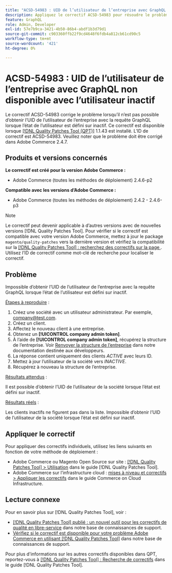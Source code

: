 ```yaml
---
title: "ACSD-54983 : UID de l’utilisateur de l’entreprise avec GraphQL non disponible avec l’utilisateur inactif"
description: Appliquez le correctif ACSD-54983 pour résoudre le problème Adobe Commerce en raison duquel il n’est pas possible d’obtenir l’UID de l’utilisateur de l’entreprise avec la requête GraphQL lorsque l’état de l’utilisateur est défini sur inactif.
feature: GraphQL
role: Admin, Developer
exl-id: 57e7b9ca-3421-4b50-86b4-abdf1b3d79d1
source-git-commit: c903360ffb22f9cd4648f6fdb4a812cb61cd90c5
workflow-type: tm+mt
source-wordcount: '421'
ht-degree: 0%

---
```


# ACSD-54983 : UID de l’utilisateur de l’entreprise avec GraphQL non disponible avec l’utilisateur inactif

Le correctif ACSD-54983 corrige le problème lorsqu’il n’est pas possible d’obtenir l’UID de l’utilisateur de l’entreprise avec la requête GraphQL lorsque l’état de l’utilisateur est défini sur inactif. Ce correctif est disponible lorsque [[!DNL Quality Patches Tool (QPT)]](/help/announcements/adobe-commerce-announcements/magento-quality-patches-released-new-tool-to-self-serve-quality-patches.md) 1.1.43 est installé. L’ID de correctif est ACSD-54983. Veuillez noter que le problème doit être corrigé dans Adobe Commerce 2.4.7.

## Produits et versions concernés

**Le correctif est créé pour la version Adobe Commerce :**

* Adobe Commerce (toutes les méthodes de déploiement) 2.4.6-p2

**Compatible avec les versions d’Adobe Commerce :**

* Adobe Commerce (toutes les méthodes de déploiement) 2.4.2 - 2.4.6-p3

>[!NOTE]
>
>Le correctif peut devenir applicable à d’autres versions avec de nouvelles versions [!DNL Quality Patches Tool]. Pour vérifier si le correctif est compatible avec votre version Adobe Commerce, mettez à jour le package `magento/quality-patches` vers la dernière version et vérifiez la compatibilité sur la [[!DNL Quality Patches Tool] : recherchez des correctifs sur la page ](https://experienceleague.adobe.com/tools/commerce-quality-patches/index.html?lang=fr). Utilisez l’ID de correctif comme mot-clé de recherche pour localiser le correctif.

## Problème

Impossible d’obtenir l’UID de l’utilisateur de l’entreprise avec la requête GraphQL lorsque l’état de l’utilisateur est défini sur inactif.

<u>Étapes à reproduire</u> :

1. Créez une société avec un utilisateur administrateur. Par exemple, company@test.com.
1. Créez un client.
1. Affectez le nouveau client à une entreprise.
1. Obtenez un **[!UICONTROL company admin token]**.
1. À l’aide de **[!UICONTROL company admin token]**, récupérez la structure de l’entreprise. Voir [Renvoyer la structure de l’entreprise](https://developer.adobe.com/commerce/webapi/graphql/schema/b2b/company/queries/company/#return-the-company-structure) dans notre documentation destinée aux développeurs.
1. La réponse contient uniquement des clients *ACTIVE* avec leurs ID.
1. Mettez à jour l’utilisateur de la société vers *INACTIVE*.
1. Récupérez à nouveau la structure de l’entreprise.

<u>Résultats attendus</u> :

Il est possible d’obtenir l’UID de l’utilisateur de la société lorsque l’état est défini sur inactif.

<u>Résultats réels</u> :

Les clients inactifs ne figurent pas dans la liste. Impossible d’obtenir l’UID de l’utilisateur de la société lorsque l’état est défini sur inactif.

## Appliquer le correctif

Pour appliquer des correctifs individuels, utilisez les liens suivants en fonction de votre méthode de déploiement :

* Adobe Commerce ou Magento Open Source sur site : [[!DNL Quality Patches Tool] > Utilisation](https://experienceleague.adobe.com/docs/commerce-operations/tools/quality-patches-tool/usage.html?lang=fr) dans le guide [!DNL Quality Patches Tool].
* Adobe Commerce sur l’infrastructure cloud : [mises à niveau et correctifs > Appliquer les correctifs](https://experienceleague.adobe.com/docs/commerce-cloud-service/user-guide/develop/upgrade/apply-patches.html?lang=fr) dans le guide Commerce on Cloud Infrastructure.

## Lecture connexe

Pour en savoir plus sur [!DNL Quality Patches Tool], voir :

* [[!DNL Quality Patches Tool] publié : un nouvel outil pour les correctifs de qualité en libre-service](/help/announcements/adobe-commerce-announcements/magento-quality-patches-released-new-tool-to-self-serve-quality-patches.md) dans notre base de connaissances de support.
* [Vérifiez si le correctif est disponible pour votre problème Adobe Commerce en utilisant  [!DNL Quality Patches Tool]](/help/support-tools/patches-available-in-qpt-tool/check-patch-for-magento-issue-with-magento-quality-patches.md) dans notre base de connaissances de support.

Pour plus d&#39;informations sur les autres correctifs disponibles dans QPT, reportez-vous à [[!DNL Quality Patches Tool] : Recherche de correctifs](https://experienceleague.adobe.com/tools/commerce-quality-patches/index.html?lang=fr) dans le guide [!DNL Quality Patches Tool].
